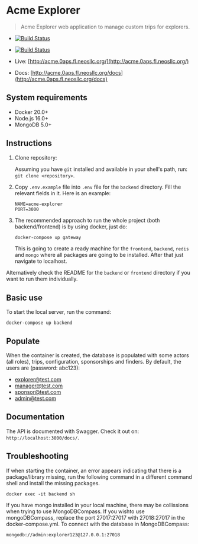 # Acme Explorer

> Acme Explorer web application to manage custom trips for explorers. 

* [![Build Status](https://github.com/acme-explorer/acme-explorer/workflows/CI%20Backend/badge.svg)](https://github.com/acme-explorer/acme-explorer/actions)
* [![Build Status](https://github.com/acme-explorer/acme-explorer/workflows/CI%20Frontend/badge.svg)](https://github.com/acme-explorer/acme-explorer/actions)


* Live: [http://acme.0aps.fl.neosllc.org/](http://acme.0aps.fl.neosllc.org/)
* Docs: [http://acme.0aps.fl.neosllc.org/docs](http://acme.0aps.fl.neosllc.org/docs)

## System requirements

* Docker 20.0+
* Node.js 16.0+
* MongoDB 5.0+

## Instructions

1. Clone repository:

   Assuming you have `git` installed and available in your shell's path, run: `git clone <repository>`.

2. Copy `.env.example` file into `.env` file for the `backend` directory. Fill the relevant fields in it. Here is an example:

    ```dotenv
    NAME=acme-explorer
    PORT=3000
    ```

3. The recommended approach to run the whole project (both backend/frontend) is by using docker, just do:

   ```sh
   docker-compose up gateway
   ```
   This is going to create a ready machine for the `frontend`, `backend`, `redis` and `mongo` where all packages are going to be installed. After that just navigate to localhost.

Alternatively check the README for the `backend` or `frontend` directory if you want to run them individually. 

## Basic use
To start the local server, run the command:
   ```
   docker-compose up backend
   ```
## Populate
When the container is created, the database is populated with some actors (all roles), trips, configuration, sponsorships and finders. By default, the users are (password: abc123):

- explorer@test.com
- manager@test.com
- sponsor@test.com
- admin@test.com

## Documentation

The API is documented with Swagger. Check it out on: `http://localhost:3000/docs/`.

## Troubleshooting
If when starting the container, an error appears indicating that there is a package/library missing, run the following command in a different command shell and install the missing packages.
   ```
   docker exec -it backend sh
   ```

If you have mongo installed in your local machine, there may be collissions when trying to use MongoDBCompass. If you wishto use mongoDBCompass, replace the port 27017:27017 with 27018:27017 in the docker-compose.yml. To connect with the database in MongoDBCompass:
   ```
   mongodb://admin:explorer123@127.0.0.1:27018
   ```
